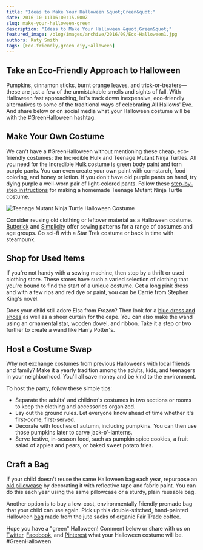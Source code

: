 ```yaml
---
title: "Ideas to Make Your Halloween &quot;Green&quot;"
date: 2016-10-11T16:00:15.000Z
slug: make-your-halloween-green
description: "Ideas to Make Your Halloween &quot;Green&quot;"
featured_image: /blog/images/archive/2016/09/Eco-Halloween1.jpg
authors: Katy Smith
tags: [Eco-friendly,green diy,Halloween]
---
```


## Take an Eco-Friendly Approach to Halloween

Pumpkins, cinnamon sticks, burnt orange leaves, and trick-or-treaters—these are just a few of the unmistakable smells and sights of fall. With Halloween fast approaching, let's track down inexpensive, eco-friendly alternatives to some of the traditional ways of celebrating All Hallows' Eve. And share below or on social media what your Halloween costume will be with the #GreenHalloween hashtag.

## Make Your Own Costume

We can't have a #GreenHalloween without mentioning these cheap, eco-friendly costumes: the Incredible Hulk and Teenage Mutant Ninja Turtles. All you need for the Incredible Hulk costume is green body paint and torn purple pants. You can even create your own paint with cornstarch, food coloring, and honey or lotion. If you don't have old purple pants on hand, try dying purple a well-worn pair of light-colored pants. Follow these [step-by-step instructions](http://www.wikihow.com/Make-a-Teenage-Mutant-Ninja-Turtles-Costume) for making a homemade Teenage Mutant Ninja Turtle costume.

![Teenage Mutant Ninja Turtle Halloween Costume](/blog/images/archive/2016/09/Teenage-Mutant-Ninja-Turtles-Costume.jpg "Halloween Costume")

Consider reusing old clothing or leftover material as a Halloween costume. [Butterick](https://butterick.mccall.com/patterns/costumes?page=all) and [Simplicity](http://www.simplicity.com/patterns/costumes/) offer sewing patterns for a range of costumes and age groups. Go sci-fi with a Star Trek costume or back in time with steampunk.

## Shop for Used Items

If you're not handy with a sewing machine, then stop by a thrift or used clothing store. These stores have such a varied selection of clothing that you're bound to find the start of a unique costume. Get a long pink dress and with a few rips and red dye or paint, you can be Carrie from Stephen King's novel.

Does your child still adore Elsa from _Frozen_? Then look for a [blue dress and shoes](http://www.oregonlive.com/entertainment/index.ssf/2014/10/13%5Fdiy%5Fhalloween%5Fcostumes%5Ffor.html) as well as a sheer curtain for the cape. You can also make the wand using an ornamental star, wooden dowel, and ribbon. Take it a step or two further to create a wand like Harry Potter's.

## Host a Costume Swap

Why not exchange costumes from previous Halloweens with local friends and family? Make it a yearly tradition among the adults, kids, and teenagers in your neighborhood. You'll all save money and be kind to the environment.

To host the party, follow these simple tips:

* Separate the adults' and children's costumes in two sections or rooms to keep the clothing and accessories organized.
* Lay out the ground rules. Let everyone know ahead of time whether it's first-come, first-served.
* Decorate with touches of autumn, including pumpkins. You can then use those pumpkins later to carve jack-o'-lanterns.
* Serve festive, in-season food, such as pumpkin spice cookies, a fruit salad of apples and pears, or baked sweet potato fries.

## Craft a Bag

If your child doesn't reuse the same Halloween bag each year, repurpose an [old pillowcase](http://archive.boston.com/lifestyle/specials/halloween/costumemaking?pg=3) by decorating it with reflective tape and fabric paint. You can do this each year using the same pillowcase or a sturdy, plain reusable bag.

Another option is to buy a low-cost, environmentally friendly premade bag that your child can use again. Pick up this double-stitched, hand-painted Halloween [bag](http://www.nectar-of-life.com/Halloween-Bags%5Fc%5F32.html) made from the jute sacks of organic Fair Trade coffee.

Hope you have a "green" Halloween! Comment below or share with us on [Twitter](https://twitter.com/tomatoinktoner), [Facebook](https://www.facebook.com/tomatoinktoner/), and [Pinterest](https://www.pinterest.com/tomatoinktoner/) what your Halloween costume will be. #GreenHalloween